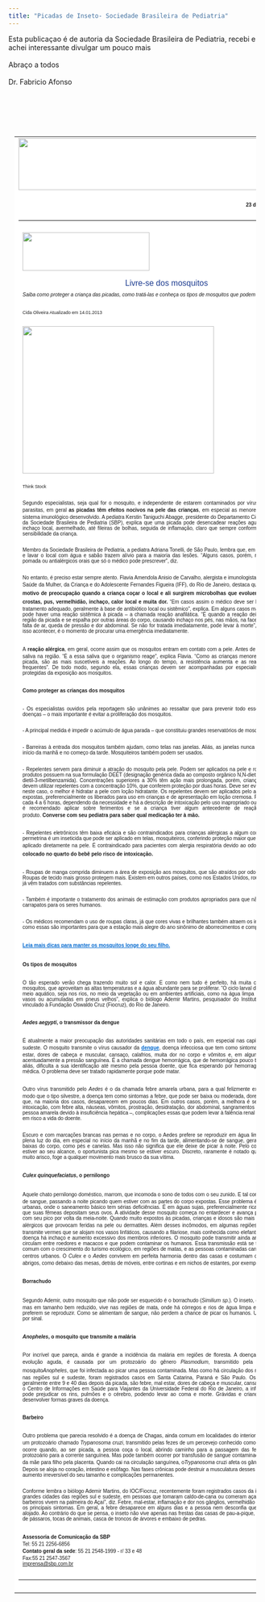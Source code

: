 ```yaml
---
title: "Picadas de Inseto- Sociedade Brasileira de Pediatria"
---
```


Esta publicaçao é de autoria da Sociedade Brasileira de Pediatria, recebi e achei interessante divulgar um pouco mais<br /><br />Abraço a todos<br /><br />Dr. Fabricio Afonso<br /><br /><br /><span class="Apple-style-span" style="color: #2a2a2a; font-family: Tahoma, Verdana, Arial, sans-serif; font-size: 12px; line-height: 15px;"></span><br /><div id="mpf0_bodyHdr" style="line-height: 15px;"><div aid="toggleDetails" class="DetailToggle FB ClearBoth" id="mpf0_details" style="background-attachment: initial; background-clip: initial; background-color: initial; background-image: url(http://gfx2.hotmail.com/mail/w4/pr04/ltr/fadeBarCenter1.gif); background-origin: initial; background-position: 0px 7px; background-repeat: repeat no-repeat; clear: both; cursor: pointer; display: block; height: 11px; line-height: 15px; margin-top: -7px; padding-top: 7px; position: relative; top: 0px;" title="Show details"><div class="FBR" style="background-attachment: initial; background-clip: initial; background-color: initial; background-image: url(http://gfx1.hotmail.com/mail/w4/pr04/ltr/fadeBarRight1.gif); background-origin: initial; background-position: initial initial; background-repeat: no-repeat no-repeat; float: right; height: 11px; line-height: 15px; width: 80px;"></div><div class="FBA" style="background-attachment: scroll; background-color: transparent; background-image: url(http://gfx1.hotmail.com/mail/w4/pr04/ltr/r_strip.png); background-position: -23px -1px; background-repeat: no-repeat no-repeat; height: 7px; line-height: 15px; margin-top: 4px; overflow-x: hidden; overflow-y: hidden; position: absolute; right: 80px; width: 13px;"></div></div><div class="ClearBoth" style="clear: both; line-height: 15px;"><div class="WideMessageBarContainer" id="mpf0_wideMsgBarPlaceholder" style="line-height: 15px;"></div></div></div><div class="ClearBoth" style="clear: both; line-height: 15px;"></div><div class="ReadMsgBody" id="mpf0_readMsgBodyContainer" style="line-height: 15px; margin-bottom: 0px; margin-left: 12px; margin-right: 12px; margin-top: 0px; overflow-x: hidden; padding-bottom: 8px; padding-left: 0px; padding-right: 0px; padding-top: 8px;"><div class="SandboxScopeClass ExternalClass" id="mpf0_MsgContainer" style="display: inline-block; font-family: Tahoma, Verdana, Arial, sans-serif; font-size: 10pt; line-height: normal;"><table border="0" style="line-height: 17px; width: 594px;"><tbody style="line-height: 17px;"><tr style="line-height: 17px;"><td bgcolor="#FFFFFF" bordercolor="#FF0000" height="5" style="line-height: 17px;" width="588"><div align="center" style="line-height: 17px; margin-bottom: 1.35em; margin-left: 0px; margin-right: 0px; margin-top: 0px;"><img height="103" src="http://www.sbp.com.br/img/sbp_urgente5.JPG" style="line-height: 17px;" width="588" /></div><div align="right" style="line-height: 17px; margin-bottom: 1.35em; margin-left: 0px; margin-right: 0px; margin-top: 0px;"><span style="font-family: Verdana, Arial, Helvetica, sans-serif; font-size: x-small; line-height: normal;"><strong style="font-weight: bold; line-height: 17px;">23 de janeiro de 2013- n°&nbsp;725</strong></span></div><table border="0" style="line-height: 17px; width: 100%px;"><tbody style="line-height: 17px;"><tr style="line-height: 17px;"><td style="line-height: 17px;"><div align="center" style="line-height: 17px; margin-bottom: 1.35em; margin-left: 0px; margin-right: 0px; margin-top: 0px;"></div><h3 style="color: rgb(31, 62, 145) !important; font-size: 17px; font-weight: normal; line-height: 18px; margin-bottom: 5px; margin-left: 0px; margin-right: 0px; margin-top: 0px;"><img height="76" src="http://www.sbp.com.br/img/logo_bebe.JPG" style="line-height: 22px;" width="252" /></h3><h3 align="center" style="color: rgb(31, 62, 145) !important; font-size: 17px; font-weight: normal; line-height: 18px; margin-bottom: 5px; margin-left: 0px; margin-right: 0px; margin-top: 16px;"><span style="font-family: Verdana, Arial, Helvetica, sans-serif; font-size: medium; line-height: normal;">Livre-se dos mosquitos</span></h3><div style="line-height: 17px; margin-bottom: 1.35em; margin-left: 0px; margin-right: 0px; margin-top: 0px;"><span style="font-family: Verdana, Arial, Helvetica, sans-serif; font-size: x-small; line-height: normal;"><em style="font-style: italic; line-height: 17px;">Saiba como proteger a criança das picadas, como tratá-las e conheça os tipos de mosquitos que podem transmitir doenças</em></span></div><div style="line-height: 17px; margin-bottom: 1.35em; margin-left: 0px; margin-right: 0px; margin-top: 0px;"><span style="font-family: Verdana, Arial, Helvetica, sans-serif; font-size: xx-small; line-height: normal;">Cida Oliveira Atualizado em 14.01.2013</span></div><div style="line-height: 17px; margin-bottom: 1.35em; margin-left: 0px; margin-right: 0px; margin-top: 0px;"><span style="font-family: Verdana, Arial, Helvetica, sans-serif; font-size: x-small; line-height: normal;"><img height="292" src="http://www.sbp.com.br/img/mosquito_bebe.JPG" style="line-height: 17px;" width="380" /></span></div><div style="line-height: 17px; margin-bottom: 1.35em; margin-left: 0px; margin-right: 0px; margin-top: 0px;"><span style="font-family: Verdana, Arial, Helvetica, sans-serif; font-size: xx-small; line-height: normal;">Think Stock</span></div><div align="justify" style="line-height: 17px; margin-bottom: 1.35em; margin-left: 0px; margin-right: 0px; margin-top: 0px;"><span style="font-family: Verdana, Arial, Helvetica, sans-serif; font-size: x-small; line-height: normal;">Segundo especialistas, seja qual for o mosquito, e independente de estarem contaminados por vírus, protozoários e outros parasitas, em geral<strong style="font-weight: bold; line-height: 17px;">&nbsp;as picadas têm efeitos nocivos na pele das crianças</strong>, em especial as menores, que ainda não têm o sistema imunológico desenvolvido. A pediatra Kerstin Taniguchi Abagge, presidente do Departamento Científico de Dermatologia da Sociedade Brasileira de Pediatria (SBP), explica que uma picada pode desencadear reações agudas que vão desde um inchaço local, avermelhado, até fileiras de bolhas, seguida de inflamação, claro que sempre conforme o tipo do inseto e da sensibilidade da criança.</span></div><div align="justify" style="line-height: 17px; margin-bottom: 1.35em; margin-left: 0px; margin-right: 0px; margin-top: 0px;"><span style="font-family: Verdana, Arial, Helvetica, sans-serif; font-size: x-small; line-height: normal;">Membro da Sociedade Brasileira de Pediatria, a pediatra Adriana Tonelli, de São Paulo, lembra que, em geral, fazer compressas e lavar o local com água e sabão trazem alívio para a maioria das lesões. “Alguns casos, porém, requerem algum tipo de pomada ou antialérgicos orais que só o médico pode prescrever”, diz.</span></div><div align="justify" style="line-height: 17px; margin-bottom: 1.35em; margin-left: 0px; margin-right: 0px; margin-top: 0px;"><span style="font-family: Verdana, Arial, Helvetica, sans-serif; font-size: x-small; line-height: normal;">No entanto, é preciso estar sempre atento. Flavia Amendola Anisio de Carvalho, alergista e imunologista do Instituto Nacional de Saúde da Mulher, da Criança e do Adolescente Fernandes Figueira (IFF), do Rio de Janeiro, destaca que&nbsp;<strong style="font-weight: bold; line-height: 17px;">uma picada torna-se motivo de preocupação quando a criança coçar o local e ali surgirem microbolhas que evoluem posteriormente para crostas, pus, vermelhidão, inchaço, calor local e muita dor.&nbsp;</strong>“Em casos assim o médico deve ser logo procurado para um tratamento adequado, geralmente à base de antibiótico local ou sistêmico”, explica. Em alguns casos mais graves, segundo ela, pode haver uma reação sistêmica à picada – a chamada reação anafilática. “É quando a reação deixa de ser localizada na região da picada e se espalha por outras áreas do corpo, causando inchaço nos pés, nas mãos, na face e nos lábios, causando falta de ar, queda de pressão e dor abdominal. Se não for tratada imediatamente, pode levar à morte”, ressalta a alergista. Se isso acontecer, é o momento de procurar uma emergência imediatamente.</span></div><div align="justify" style="line-height: 17px; margin-bottom: 1.35em; margin-left: 0px; margin-right: 0px; margin-top: 0px;"><span style="font-family: Verdana, Arial, Helvetica, sans-serif; font-size: x-small; line-height: normal;">A&nbsp;<strong style="font-weight: bold; line-height: 17px;">reação alérgica</strong>, em geral, ocorre assim que os mosquitos entram em contato com a pele. Antes de sugar, injetam a própria saliva na região. “É a essa saliva que o organismo reage”, explica Flavia. “Como as crianças menores não têm resistência à picada, são as mais suscetíveis a reações. Ao longo do tempo, a resistência aumenta e as reações tornam-se menos frequentes”. De todo modo, segundo ela, essas crianças devem ser acompanhadas por especialistas e sempre estarem protegidas da exposição aos mosquitos.</span></div><div align="justify" style="line-height: 17px; margin-bottom: 1.35em; margin-left: 0px; margin-right: 0px; margin-top: 0px;"><span style="font-family: Verdana, Arial, Helvetica, sans-serif; font-size: x-small; line-height: normal;"><strong style="font-weight: bold; line-height: 17px;">Como proteger as crianças dos mosquitos</strong></span></div><div align="justify" style="line-height: 17px; margin-bottom: 1.35em; margin-left: 0px; margin-right: 0px; margin-top: 0px;"><span style="font-family: Verdana, Arial, Helvetica, sans-serif; font-size: x-small; line-height: normal;">- Os especialistas ouvidos pela reportagem são unânimes ao ressaltar que para prevenir todo esse incômodo – e muitas doenças – o mais importante é evitar a proliferação dos mosquitos.</span></div><div align="justify" style="line-height: 17px; margin-bottom: 1.35em; margin-left: 0px; margin-right: 0px; margin-top: 0px;"><span style="font-family: Verdana, Arial, Helvetica, sans-serif; font-size: x-small; line-height: normal;">- A principal medida é impedir o acúmulo de água parada – que constituiu grandes reservatórios de mosquitos.</span></div><div align="justify" style="line-height: 17px; margin-bottom: 1.35em; margin-left: 0px; margin-right: 0px; margin-top: 0px;"><span style="font-family: Verdana, Arial, Helvetica, sans-serif; font-size: x-small; line-height: normal;">- Barreiras à entrada dos mosquitos também ajudam, como telas nas janelas. Aliás, as janelas nunca devem estar abertas no início da manhã e no começo da tarde. Mosquiteiros também podem ser usados.</span></div><div align="justify" style="line-height: 17px; margin-bottom: 1.35em; margin-left: 0px; margin-right: 0px; margin-top: 0px;"><span style="font-family: Verdana, Arial, Helvetica, sans-serif; font-size: x-small; line-height: normal;">- Repelentes servem para diminuir a atração do mosquito pela pele. Podem ser aplicados na pele e roupas. A maioria desses produtos possuem na sua formulação DEET (designação genérica dada ao composto orgânico N,N-dietil-meta-toluamida e N,N-dietil-3-metilbenzamida). Concentrações superiores a 30% têm ação mais prolongada, porém, crianças menores de 2 anos devem utilizar repelentes com a concentração 10%, que conferem proteção por duas horas. Deve ser evitado o uso ao dormir. E, neste caso, o melhor é hidratar a pele com loção hidratante. Os repelentes devem ser aplicados pelo adulto, apenas nas áreas expostas, preferencialmente os liberados para uso em crianças e de apresentação em loção cremosa. Podem ser reaplicados a cada 4 a 6 horas, dependendo da necessidade e há a descrição de intoxicação pelo uso inapropriado ou ingestão acidental. Não é recomendado aplicar sobre ferimentos e se a criança tiver algum antecedente de reação alérgica ao próprio produto.&nbsp;<strong style="font-weight: bold; line-height: 17px;">Converse com seu pediatra para saber qual medicação ter à mão.</strong></span></div><div align="justify" style="line-height: 17px; margin-bottom: 1.35em; margin-left: 0px; margin-right: 0px; margin-top: 0px;"><span style="font-family: Verdana, Arial, Helvetica, sans-serif; font-size: x-small; line-height: normal;">- Repelentes eletrônicos têm baixa eficácia e são contraindicados para crianças alérgicas a algum componente da fórmula. A permetrina é um inseticida que pode ser aplicado em telas, mosquiteiros, conferindo proteção maior que 90%, mas não pode ser aplicado diretamente na pele. É contraindicado para pacientes com alergia respiratória devido ao odor forte.&nbsp;<strong style="font-weight: bold; line-height: 17px;">E não deve ser colocado no quarto do bebê pelo risco de intoxicação.</strong></span></div><div align="justify" style="line-height: 17px; margin-bottom: 1.35em; margin-left: 0px; margin-right: 0px; margin-top: 0px;"><span style="font-family: Verdana, Arial, Helvetica, sans-serif; font-size: x-small; line-height: normal;">- Roupas de manga comprida diminuem a área de exposição aos mosquitos, que são atraídos por odores, perfumes, suor, etc. Roupas de tecido mais grosso protegem mais. Existem em outros países, como nos Estados Unidos, roupas e mosquiteiros que já vêm tratados com substâncias repelentes.</span></div><div align="justify" style="line-height: 17px; margin-bottom: 1.35em; margin-left: 0px; margin-right: 0px; margin-top: 0px;"><span style="font-family: Verdana, Arial, Helvetica, sans-serif; font-size: x-small; line-height: normal;">- Também é importante o tratamento dos animais de estimação com produtos apropriados para que não transmitam pulgas ou carrapatos para os seres humanos.</span></div><div align="justify" style="line-height: 17px; margin-bottom: 1.35em; margin-left: 0px; margin-right: 0px; margin-top: 0px;"><span style="font-family: Verdana, Arial, Helvetica, sans-serif; font-size: x-small; line-height: normal;">- Os médicos recomendam o uso de roupas claras, já que cores vivas e brilhantes também atraem os insetos. Medidas simples como essas são importantes para que a estação mais alegre do ano sinônimo de aborrecimentos e complicações.</span></div><div align="justify" style="line-height: 17px; margin-bottom: 1.35em; margin-left: 0px; margin-right: 0px; margin-top: 0px;"><span style="font-family: Verdana, Arial, Helvetica, sans-serif; font-size: x-small; line-height: normal;"><strong style="font-weight: bold; line-height: 17px;"><a href="http://bebe.abril.com.br/materia/como-manter-os-mosquitos-longe-do-seu-filho" style="color: #0068cf; cursor: pointer; font-weight: inherit; line-height: 17px; text-decoration: underline;" target="_blank">Leia mais dicas para manter os mosquitos longe do seu filho.</a></strong></span></div><div align="justify" style="line-height: 17px; margin-bottom: 1.35em; margin-left: 0px; margin-right: 0px; margin-top: 0px;"><span style="font-family: Verdana, Arial, Helvetica, sans-serif; font-size: x-small; line-height: normal;"><strong style="font-weight: bold; line-height: 17px;">Os tipos de mosquitos</strong></span></div><div align="justify" style="line-height: 17px; margin-bottom: 1.35em; margin-left: 0px; margin-right: 0px; margin-top: 0px;"><span style="font-family: Verdana, Arial, Helvetica, sans-serif; font-size: x-small; line-height: normal;">O tão esperado verão chega trazendo muito sol e calor. E como nem tudo é perfeito, há muita chuva e os indesejáveis mosquitos, que aproveitam as altas temperaturas e a água abundante para se proliferar. “O ciclo larval desses insetos ocorre em meio aquático, seja nos rios, no meio da vegetação ou em ambientes artificiais, como na água limpa parada em pratinhos de vasos ou acumuladas em pneus velhos”, explica o biólogo Ademir Martins, pesquisador do Instituto Oswaldo Cruz (IOC), vinculado à Fundação Oswaldo Cruz (Fiocruz), do Rio de Janeiro.</span></div><div align="justify" style="line-height: 17px; margin-bottom: 1.35em; margin-left: 0px; margin-right: 0px; margin-top: 0px;"><span style="font-family: Verdana, Arial, Helvetica, sans-serif; font-size: x-small; line-height: normal;"><strong style="font-weight: bold; line-height: 17px;"><em style="font-style: italic; line-height: 17px;">Aedes aegypti</em>, o transmissor da dengue</strong></span></div><div align="justify" style="line-height: 17px; margin-bottom: 1.35em; margin-left: 0px; margin-right: 0px; margin-top: 0px;"><span style="font-family: Verdana, Arial, Helvetica, sans-serif; font-size: x-small; line-height: normal;">É atualmente a maior preocupação das autoridades sanitárias em todo o país, em especial nas capitais e em toda a região sudeste. O mosquito transmite o vírus causador da&nbsp;<strong style="font-weight: bold; line-height: 17px;"><a href="http://bebe.abril.com.br/materia/dengue-proteja-seu-filho" style="color: #0068cf; cursor: pointer; font-weight: inherit; line-height: 17px; text-decoration: underline;" target="_blank">dengue</a></strong>, doença infecciosa que tem como sintomas iniciais a febre, o mal estar, dores de cabeça e muscular, cansaço, calafrios, muita dor no corpo e vômitos e, em alguns casos, pode diminuir acentuadamente a pressão sanguínea. É a chamada dengue hemorrágica, que de hemorrágica pouco tem. Essa denominação, aliás, dificulta a sua identificação até mesmo pela pessoa doente, que fica esperando por hemorragias para procurar ajuda médica. O problema deve ser tratado rapidamente porque pode matar.</span></div><div align="justify" style="line-height: 17px; margin-bottom: 1.35em; margin-left: 0px; margin-right: 0px; margin-top: 0px;"><span style="font-family: Verdana, Arial, Helvetica, sans-serif; font-size: x-small; line-height: normal;">Outro vírus transmitido pelo&nbsp;<em style="font-style: italic; line-height: 17px;">Aedes</em>&nbsp;é o da chamada febre amarela urbana, para a qual felizmente existe vacina. Do mesmo modo que o tipo silvestre, a doença tem como sintomas a febre, que pode ser baixa ou moderada, dores de cabeça e muscular que, na maioria dos casos, desaparecem em poucos dias. Em outros casos, porém, a melhora é seguida por uma fase de intoxicação, com febre alta, náuseas, vômitos, prostração, desidratação, dor abdominal, sangramentos e icterícia – que deixa a pessoa amarela devido à insuficiência hepática –, complicações essas que podem levar à falência renal e circulatória, colocando em risco a vida do doente.</span></div><div align="justify" style="line-height: 17px; margin-bottom: 1.35em; margin-left: 0px; margin-right: 0px; margin-top: 0px;"><span style="font-family: Verdana, Arial, Helvetica, sans-serif; font-size: x-small; line-height: normal;">Escuro e com marcações brancas nas pernas e no corpo, o Aedes prefere se reproduzir em água limpa e parada. Ataca em plena luz do dia, em especial no início da manhã e no fim da tarde, alimentando-se de sangue, geralmente das partes mais baixas do corpo, como pés e canelas. Mas isso não significa que ele deixe de picar à noite. Pelo contrário. Se uma pessoa estiver ao seu alcance, o oportunista pica mesmo se estiver escuro. Discreto, raramente é notado quando suga o sangue e, muito arisco, foge a qualquer movimento mais brusco da sua vítima.</span></div><div align="justify" style="line-height: 17px; margin-bottom: 1.35em; margin-left: 0px; margin-right: 0px; margin-top: 0px;"><span style="font-family: Verdana, Arial, Helvetica, sans-serif; font-size: x-small; line-height: normal;"><strong style="font-weight: bold; line-height: 17px;"><em style="font-style: italic; line-height: 17px;">Culex quinquefaciatus</em>, o pernilongo</strong></span></div><div align="justify" style="line-height: 17px; margin-bottom: 1.35em; margin-left: 0px; margin-right: 0px; margin-top: 0px;"><span style="font-family: Verdana, Arial, Helvetica, sans-serif; font-size: x-small; line-height: normal;">Aquele chato pernilongo doméstico, marrom, que incomoda o sono de todos com o seu zunido. E tal como o&nbsp;<em style="font-style: italic; line-height: 17px;">Aedes</em>, se alimenta de sangue, passando a noite picando quem estiver com as partes do corpo expostas. Esse problema é mais comum em áreas urbanas, onde o saneamento básico tem sérias deficiências. É em águas sujas, preferencialmente ricas em material orgânico, que suas fêmeas depositam seus ovos. A atividade desse mosquito começa no entardecer e avança pela noite e madrugada, com seu pico por volta da meia-noite. Quando muito expostos às picadas, crianças e idosos são mais suscetíveis a processos alérgicos que provocam feridas na pele ou dermatites. Além desses incômodos, em algumas regiões do país o&nbsp;<em style="font-style: italic; line-height: 17px;">Culex</em>&nbsp;ainda transmite vermes que se alojam nos vasos linfáticos, causando a filariose, mais conhecida como elefantíase. Na fase crônica da doença há inchaço e aumento excessivo dos membros inferiores. O mosquito pode transmitir ainda arboviroses, doenças que circulam entre roedores e macacos e que podem contaminar os humanos. Essa transmissão está se tornando cada vez mais comum com o crescimento do turismo ecológico, em regiões de matas, e as pessoas contaminadas carregam a doença para os centros urbanos. O&nbsp;<em style="font-style: italic; line-height: 17px;">Culex</em>&nbsp;e o&nbsp;<em style="font-style: italic; line-height: 17px;">Aedes</em>&nbsp;convivem em perfeita harmonia dentro das casas e costumam compartilhar os mesmos abrigos, como debaixo das mesas, detrás de móveis, entre cortinas e em nichos de estantes, por exemplo.</span></div><div align="justify" style="line-height: 17px; margin-bottom: 1.35em; margin-left: 0px; margin-right: 0px; margin-top: 0px;"><span style="font-family: Verdana, Arial, Helvetica, sans-serif; font-size: x-small; line-height: normal;"><strong style="font-weight: bold; line-height: 17px;">Borrachudo</strong></span></div><div align="justify" style="line-height: 17px; margin-bottom: 1.35em; margin-left: 0px; margin-right: 0px; margin-top: 0px;"><span style="font-family: Verdana, Arial, Helvetica, sans-serif; font-size: x-small; line-height: normal;">Segundo Ademir, outro mosquito que não pode ser esquecido é o borrachudo (<em style="font-style: italic; line-height: 17px;">Similium sp.</em>). O inseto, que lembra uma mosca, mas em tamanho bem reduzido, vive nas regiões de mata, onde há córregos e rios de água limpa e transparente nos quais preferem se reproduzir. Como se alimentam de sangue, não perdem a chance de picar os humanos. Uma picada muito doída, por sinal.</span></div><div align="justify" style="line-height: 17px; margin-bottom: 1.35em; margin-left: 0px; margin-right: 0px; margin-top: 0px;"><span style="font-family: Verdana, Arial, Helvetica, sans-serif; font-size: x-small; line-height: normal;"><strong style="font-weight: bold; line-height: 17px;"><em style="font-style: italic; line-height: 17px;">Anopheles</em>, o mosquito que transmite a malária</strong></span></div><div align="justify" style="line-height: 17px; margin-bottom: 1.35em; margin-left: 0px; margin-right: 0px; margin-top: 0px;"><span style="font-family: Verdana, Arial, Helvetica, sans-serif; font-size: x-small; line-height: normal;">Por incrível que pareça, ainda é grande a incidência da malária em regiões de floresta. A doença geralmente febril, com evolução aguda, é causada por um protozoário do gênero&nbsp;<em style="font-style: italic; line-height: 17px;">Plasmodium</em>, transmitido pela picada da fêmea do mosquito<em style="font-style: italic; line-height: 17px;">Anopheles</em>, que foi infectada ao picar uma pessoa contaminada. Mas como há circulação dos mosquitos transmissores nas regiões sul e sudeste, foram registrados casos em Santa Catarina, Paraná e São Paulo. Os sintomas, que surgem geralmente entre 9 e 40 dias depois da picada, são febre, mal estar, dores de cabeça e muscular, cansaço e calafrios. Segundo o Centro de Informações em Saúde para Viajantes da Universidade Federal do Rio de Janeiro, a infecção pelo Plasmodium pode prejudicar os rins, pulmões e o cérebro, podendo levar ao coma e morte. Grávidas e crianças têm maior risco de desenvolver formas graves da doença.</span></div><div align="justify" style="line-height: 17px; margin-bottom: 1.35em; margin-left: 0px; margin-right: 0px; margin-top: 0px;"><span style="font-family: Verdana, Arial, Helvetica, sans-serif; font-size: x-small; line-height: normal;"><strong style="font-weight: bold; line-height: 17px;">Barbeiro</strong></span></div><div align="justify" style="line-height: 17px; margin-bottom: 1.35em; margin-left: 0px; margin-right: 0px; margin-top: 0px;"><span style="font-family: Verdana, Arial, Helvetica, sans-serif; font-size: x-small; line-height: normal;">Outro problema que parecia resolvido é a doença de Chagas, ainda comum em localidades do interior do país. É causada por um protozoário chamado&nbsp;<em style="font-style: italic; line-height: 17px;">Trypanosoma cruzi</em>, transmitido pelas fezes de um percevejo conhecido como barbeiro. A transmissão ocorre quando, ao ser picada, a pessoa coça o local, abrindo caminho para a passagem das fezes contaminadas pelo protozoário para a corrente sanguínea. Mas pode também ocorrer por transfusão de sangue contaminado e durante a gravidez, da mãe para filho pela placenta. Quando cai na circulação sanguínea, o<em style="font-style: italic; line-height: 17px;">Trypanosoma</em>&nbsp;cruzi afeta os gânglios, o fígado e o baço. Depois se aloja no coração, intestino e esôfago. Nas fases crônicas pode destruir a musculatura desses três órgãos, causando o aumento irreversível do seu tamanho e complicações permanentes.</span></div><div align="justify" style="line-height: 17px; margin-bottom: 1.35em; margin-left: 0px; margin-right: 0px; margin-top: 0px;"><span style="font-family: Verdana, Arial, Helvetica, sans-serif; font-size: x-small; line-height: normal;">Conforme lembra o biólogo Ademir Martins, do IOC/Fiocruz, recentemente foram registrados casos da infecção por Chagas em grandes cidades das regiões sul e sudeste, em pessoas que tomaram caldo-de-cana ou comeram açaí contaminados. “Muitos barbeiros vivem na palmeira do Açaí”, diz. Febre, mal-estar, inflamação e dor nos gânglios, vermelhidão e inchaço nos olhos são os principais sintomas. Em geral, a febre desaparece em alguns dias e a pessoa nem desconfia que o parasita possa estar alojado. Ao contrário do que se pensa, o inseto não vive apenas nas frestas das casas de pau-a-pique, mas também em ninhos de pássaros, tocas de animais, casca de troncos de árvores e embaixo de pedras.</span></div><div style="line-height: 17px; margin-bottom: 1.35em; margin-left: 0px; margin-right: 0px; margin-top: 0px;"><span style="font-family: Verdana, Arial, Helvetica, sans-serif; font-size: x-small; line-height: normal;"><strong style="font-weight: bold; line-height: 17px;">Assessoria de Comunicação da SBP</strong><br style="line-height: 17px;" />Tel: 55 21 2256-6856<br style="line-height: 17px;" /><strong style="font-weight: bold; line-height: 17px;">Contato geral da sede</strong>: 55 21 2548-1999 - r/ 33 e 48<br style="line-height: 17px;" />Fax:55 21 2547-3567&nbsp;<br style="line-height: 17px;" />imprensa@sbp.com.br&nbsp;</span><br style="line-height: 17px;" /></div><div style="line-height: 17px; margin-bottom: 1.35em; margin-left: 0px; margin-right: 0px; margin-top: 0px;"></div><span style="font-family: Verdana, Arial, Helvetica, sans-serif; font-size: x-small; line-height: normal;"><div style="line-height: 17px; margin-bottom: 1.35em; margin-left: 0px; margin-right: 0px; margin-top: 0px;"></div></span><div style="line-height: 17px; margin-bottom: 1.35em; margin-left: 0px; margin-right: 0px; margin-top: 0px;"></div></td></tr></tbody></table><div style="line-height: 17px; margin-bottom: 1.35em; margin-left: 0px; margin-right: 0px; margin-top: 0px;"></div></td></tr></tbody></table></div></div>
